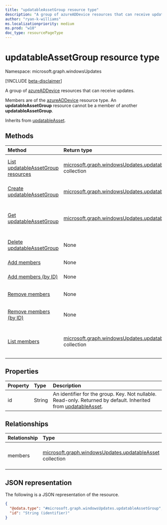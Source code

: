 ```yaml
---
title: "updatableAssetGroup resource type"
description: "A group of azureADDevice resources that can receive updates."
author: "ryan-k-williams"
ms.localizationpriority: medium
ms.prod: "w10"
doc_type: resourcePageType
---
```


# updatableAssetGroup resource type

Namespace: microsoft.graph.windowsUpdates

[!INCLUDE [beta-disclaimer](../../includes/beta-disclaimer.md)]

A group of [azureADDevice](../resources/windowsupdates-azureaddevice.md) resources that can receive updates.

Members are of the [azureADDevice](../resources/windowsupdates-azureADDevice.md) resource type. An **updatableAssetGroup** resource cannot be a member of another **updatableAssetGroup**.

Inherits from [updatableAsset](../resources/windowsupdates-updatableasset.md).

## Methods
|Method|Return type|Description|
|:---|:---|:---|
|[List updatableAssetGroup resources](../api/adminwindowsupdates-list-updatableassets-updatableassetgroup.md)|[microsoft.graph.windowsUpdates.updatableAssetGroup](../resources/windowsupdates-updatableassetgroup.md) collection|Get a list of the [updatableAssetGroup](../resources/windowsupdates-updatableassetgroup.md) objects and their properties.|
|[Create updatableAssetGroup](../api/adminwindowsupdates-post-updatableassets-updatableassetgroup.md)|[microsoft.graph.windowsUpdates.updatableAssetGroup](../resources/windowsupdates-updatableassetgroup.md)|Create a new [updatableAssetGroup](../resources/windowsupdates-updatableassetgroup.md) object.|
|[Get updatableAssetGroup](../api/windowsupdates-updatableassetgroup-get.md)|[microsoft.graph.windowsUpdates.updatableAssetGroup](../resources/windowsupdates-updatableassetgroup.md)|Read the properties and relationships of an [updatableAssetGroup](../resources/windowsupdates-updatableassetgroup.md) object.|
|[Delete updatableAssetGroup](../api/windowsupdates-updatableassetgroup-delete.md)|None|Deletes an [updatableAssetGroup](../resources/windowsupdates-updatableassetgroup.md) object.|
|[Add members](../api/windowsupdates-updatableassetgroup-addmembers.md)|None|Add members to an [updatableAssetGroup](../resources/windowsupdates-updatableassetgroup.md).|
|[Add members (by ID)](../api/windowsupdates-updatableassetgroup-addmembers.md)|None|Add members to an [updatableAssetGroup](../resources/windowsupdates-updatableassetgroup.md).|
|[Remove members](../api/windowsupdates-updatableassetgroup-removemembers.md)|None|Remove members from an [updatableAssetGroup](../resources/windowsupdates-updatableassetgroup.md).|
|[Remove members (by ID)](../api/windowsupdates-updatableassetgroup-removemembers.md)|None|Remove members from an [updatableAssetGroup](../resources/windowsupdates-updatableassetgroup.md).|
|[List members](../api/windowsupdates-updatableassetgroup-list-members.md)|[microsoft.graph.windowsUpdates.updatableAsset](../resources/windowsupdates-updatableasset.md) collection|Get the [updatableAsset](../resources/windowsupdates-updatableasset.md) resources from the members navigation property.|

## Properties
|Property|Type|Description|
|:---|:---|:---|
|id|String|An identifier for the group. Key. Not nullable. Read-only. Returned by default. Inherited from [updatableAsset](../resources/windowsupdates-updatableasset.md).|

## Relationships
|Relationship|Type|Description|
|:---|:---|:---|
|members|[microsoft.graph.windowsUpdates.updatableAsset](../resources/windowsupdates-updatableasset.md) collection|Members of the group. Read-only.|

## JSON representation
The following is a JSON representation of the resource.
<!-- {
  "blockType": "resource",
  "keyProperty": "id",
  "@odata.type": "microsoft.graph.windowsUpdates.updatableAssetGroup",
  "baseType": "microsoft.graph.windowsUpdates.updatableAsset",
  "openType": false
}
-->
``` json
{
  "@odata.type": "#microsoft.graph.windowsUpdates.updatableAssetGroup",
  "id": "String (identifier)"
}
```


